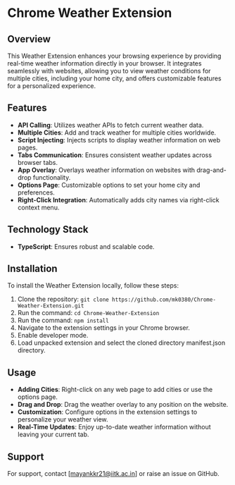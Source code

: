 # Chrome Weather Extension

## Overview
This Weather Extension enhances your browsing experience by providing real-time weather information directly in your browser. It integrates seamlessly with websites, allowing you to view weather conditions for multiple cities, including your home city, and offers customizable features for a personalized experience.

## Features
- **API Calling**: Utilizes weather APIs to fetch current weather data.
- **Multiple Cities**: Add and track weather for multiple cities worldwide.
- **Script Injecting**: Injects scripts to display weather information on web pages.
- **Tabs Communication**: Ensures consistent weather updates across browser tabs.
- **App Overlay**: Overlays weather information on websites with drag-and-drop functionality.
- **Options Page**: Customizable options to set your home city and preferences.
- **Right-Click Integration**: Automatically adds city names via right-click context menu.

## Technology Stack
- **TypeScript**: Ensures robust and scalable code.

## Installation
To install the Weather Extension locally, follow these steps:
1. Clone the repository: `git clone https://github.com/mk0380/Chrome-Weather-Extension.git`
2. Run the command: `cd Chrome-Weather-Extension`
2. Run the command: `npm install`
3. Navigate to the extension settings in your Chrome browser.
4. Enable developer mode.
5. Load unpacked extension and select the cloned directory manifest.json directory.

## Usage
- **Adding Cities**: Right-click on any web page to add cities or use the options page.
- **Drag and Drop**: Drag the weather overlay to any position on the website.
- **Customization**: Configure options in the extension settings to personalize your weather view.
- **Real-Time Updates**: Enjoy up-to-date weather information without leaving your current tab.

## Support
For support, contact [mayankkr21@iitk.ac.in] or raise an issue on GitHub.
